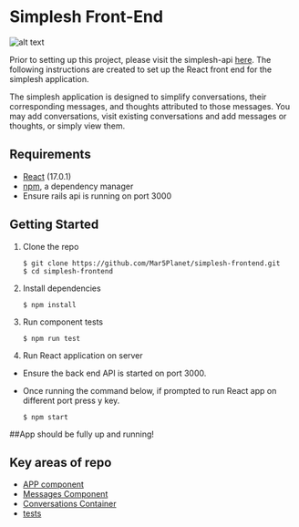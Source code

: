 Simplesh Front-End
===========================
![alt text](https://i.ibb.co/HXXxFNT/Screen-Shot-2021-02-18-at-9-56-51-PM.png)

Prior to setting up this project, please visit the simplesh-api [here](https://github.com/Mar5Planet/simplesh-api). The following instructions are created to set up the React front end for the simplesh application. 

The simplesh application is designed to simplify conversations, their corresponding messages, and thoughts attributed to those messages. You may add conversations, visit existing conversations and add messages or thoughts, or simply view them.

## Requirements

* [React](https://www.ruby-lang.org/en/documentation/installation/) (17.0.1)
* [npm](https://www.npmjs.com/get-npm), a dependency manager
* Ensure rails api is running on port 3000


## Getting Started

1. Clone the repo

   ```
   $ git clone https://github.com/Mar5Planet/simplesh-frontend.git
   $ cd simplesh-frontend
   ```

2. Install dependencies

   ```
   $ npm install
   ```

3. Run component tests

   ```
   $ npm run test  
   ```
   
4. Run React application on server
* Ensure the back end API is started on port 3000.
* Once running the command below, if prompted to run React app on different port press y key.

   ```
   $ npm start
   ```
   
##App should be fully up and running!

## Key areas of repo

* [APP component](src/App.js) 
* [Messages Component](src/components/Message.js)
* [Conversations Container](src/containers/Conversations.js)
* [tests](src/App.test.js)
